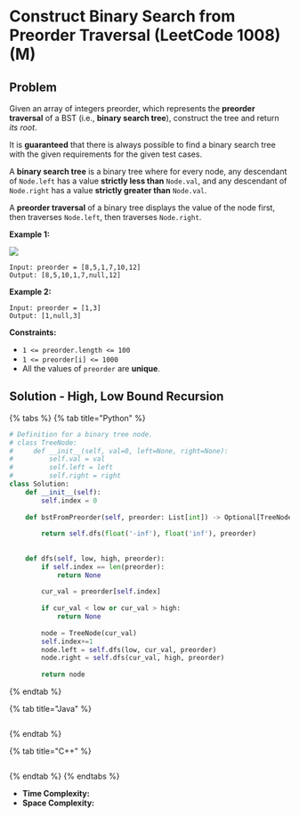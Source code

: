 # Construct Binary Search from Preorder Traversal (LeetCode 1008) (M)

## Problem



Given an array of integers preorder, which represents the **preorder traversal** of a BST (i.e., **binary search tree**), construct the tree and return _its root_.

It is **guaranteed** that there is always possible to find a binary search tree with the given requirements for the given test cases.

A **binary search tree** is a binary tree where for every node, any descendant of `Node.left` has a value **strictly less than** `Node.val`, and any descendant of `Node.right` has a value **strictly greater than** `Node.val`.

A **preorder traversal** of a binary tree displays the value of the node first, then traverses `Node.left`, then traverses `Node.right`.

&#x20;

**Example 1:**

![](https://assets.leetcode.com/uploads/2019/03/06/1266.png)

```
Input: preorder = [8,5,1,7,10,12]
Output: [8,5,10,1,7,null,12]
```

**Example 2:**

```
Input: preorder = [1,3]
Output: [1,null,3]
```

&#x20;

**Constraints:**

* `1 <= preorder.length <= 100`
* `1 <= preorder[i] <= 1000`
* All the values of `preorder` are **unique**.



## Solution - High, Low Bound Recursion

{% tabs %}
{% tab title="Python" %}
```python
# Definition for a binary tree node.
# class TreeNode:
#     def __init__(self, val=0, left=None, right=None):
#         self.val = val
#         self.left = left
#         self.right = right
class Solution:
    def __init__(self):
        self.index = 0
    
    def bstFromPreorder(self, preorder: List[int]) -> Optional[TreeNode]:
        
        return self.dfs(float('-inf'), float('inf'), preorder)
    
    
    def dfs(self, low, high, preorder):
        if self.index == len(preorder):
            return None
        
        cur_val = preorder[self.index]
        
        if cur_val < low or cur_val > high:
            return None
        
        node = TreeNode(cur_val)
        self.index+=1
        node.left = self.dfs(low, cur_val, preorder)
        node.right = self.dfs(cur_val, high, preorder)
        
        return node
```
{% endtab %}

{% tab title="Java" %}
```java
```
{% endtab %}

{% tab title="C++" %}
```cpp
```
{% endtab %}
{% endtabs %}

* **Time Complexity:**
* **Space Complexity:**


